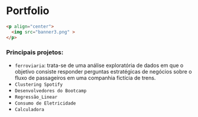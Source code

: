 # Portfolio
```html
<p align="center">
  <img src="banner3.png" >
</p>
```



### Principais projetos:

- `ferroviaria`: trata-se de uma análise exploratória de dados em que o objetivo consiste responder perguntas estratégicas de negócios sobre o fluxo de passageiros em uma companhia fictícia de trens.
- `Clustering Spotify`
- `Desenvolvedores do Bootcamp`
- `Regressão_Linear`
- `Consumo de Eletricidade`
- `Calculadora`